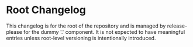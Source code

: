 # Root Changelog

This changelog is for the root of the repository and is managed by release-please for the dummy '.' component.
It is not expected to have meaningful entries unless root-level versioning is intentionally introduced. 